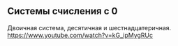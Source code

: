 ## Системы счисления с 0
Двоичная система, десятичная и шестнадцатеричная.
https://www.youtube.com/watch?v=kG_ipMygRUc